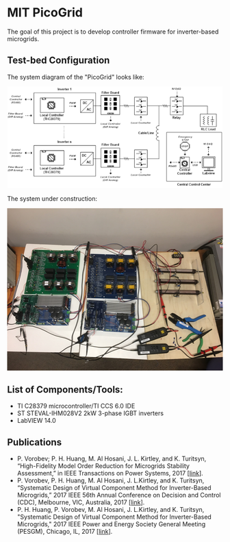 # MIT PicoGrid
The goal of this project is to develop controller firmware for inverter-based microgrids.

## Test-bed Configuration
The system diagram of the "PicoGrid" looks like:

<img src="./assets/diagram.png" width = "600"/>

The system under construction:

<img src="./assets/prototype.png" width = "600"/>

## List of Components/Tools:

- TI C28379 microcontroller/TI CCS 6.0 IDE
- ST STEVAL-IHM028V2 2kW 3-phase IGBT inverters
- LabVIEW 14.0

## Publications
- P. Vorobev; P. H. Huang, M. Al Hosani, J. L. Kirtley, and K. Turitsyn, “High-Fidelity Model Order Reduction for Microgrids Stability Assessment,” in IEEE Transactions on Power Systems, 2017 [[link](http://www.mit.edu/~turitsyn/assets/pubs/Vorobev2017ib.pdf)].
- P. Vorobev, P. H. Huang, M. Al Hosani, J. L.Kirtley, and K. Turitsyn, “Systematic Design of Virtual Component Method for Inverter-Based Microgrids,” 2017 IEEE 56th Annual Conference on Decision and Control (CDC),  Melbourne, VIC, Australia, 2017 [[link](http://www.mit.edu/~turitsyn/assets/pubs/Vorobev2017th.pdf)].
- P. H. Huang, P. Vorobev, M. Al Hosani, J. L.Kirtley, and K. Turitsyn, "Systematic Design of Virtual Component Method for Inverter-Based Microgrids," 2017 IEEE Power and Energy Society General Meeting (PESGM), Chicago, IL, 2017 [[link](http://www.mit.edu/~turitsyn/assets/pubs/Huang2017ve.pdf)].
